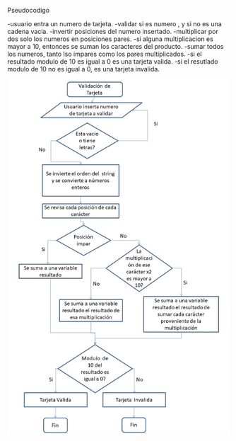 Pseudocodigo

-usuario entra un numero de tarjeta.
-validar si es numero , y si no es una cadena vacia.
-invertir posiciones del numero insertado.
-multiplicar por dos solo los numeros en posiciones pares.
-si alguna multiplicacion es mayor a 10, entonces se suman los caracteres del producto.
-sumar todos los numeros, tanto lso impares como los pares multiplicados.
-si el resultado modulo de 10 es igual a 0 es una tarjeta valida.
-si el resutlado modulo de 10 no es igual a 0, es una tarjeta invalida.

![alt text](https://raw.githubusercontent.com/IreeRodriguez/Validacion-de-tarjeta/master/flowchart.JPG)
